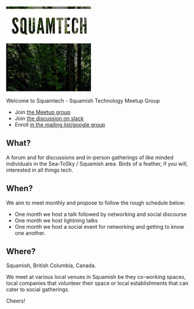  ![Squamtech Logo](/assets/squamtech.jpg)

Welcome to Squamtech - Squamish Technology Meetup Group

- Join [the Meetup group](https://www.meetup.com/squamishtech/)
- Join [the discussion on slack](https://squamtech.slack.com)
- Enroll [in the mailing list/google group](mailto:squamtech+subscribe@googlegroups.com)

## What?

A forum and for discussions and in-person gatherings of like minded individuals in the Sea-ToSky / Squamish area. Birds of a feather, if you will, interested in all things tech.

## When?

We aim to meet monthly and propose to follow the rough schedule below:
* One month we host a talk followed by networking and social discourse
* One month we host lightning talks
* One month we host a social event for networking and getting to know one another.

## Where?

Squamish, British Columbia, Canada. 

We meet at various local venues in Squamish be they co-working spaces, local companies that volunteer their space or local establishments that can cater to social gatherings.

Cheers!
